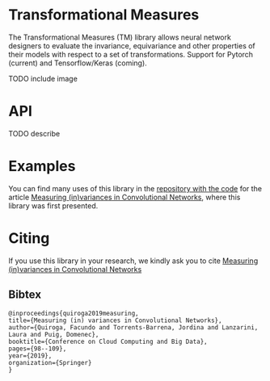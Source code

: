 # Transformational Measures 

The Transformational Measures (TM) library allows neural network designers to evaluate the invariance, equivariance and other properties of their models with respect to a set of transformations. Support for Pytorch (current) and Tensorflow/Keras (coming). 

TODO include image

# API

TODO describe

# Examples

You can find many uses of this library in the [repository with the code](https://github.com/facundoq/variance_measure) for the article [Measuring (in)variances in Convolutional Networks](https://link.springer.com/chapter/10.1007/978-3-030-27713-0_9), where this library was first presented.

# Citing

If you use this library in your research, we kindly ask you to cite [Measuring (in)variances in Convolutional Networks](https://link.springer.com/chapter/10.1007/978-3-030-27713-0_9)

## Bibtex

    @inproceedings{quiroga2019measuring,
    title={Measuring (in) variances in Convolutional Networks},
    author={Quiroga, Facundo and Torrents-Barrena, Jordina and Lanzarini, Laura and Puig, Domenec},
    booktitle={Conference on Cloud Computing and Big Data},
    pages={98--109},
    year={2019},
    organization={Springer}
    }

